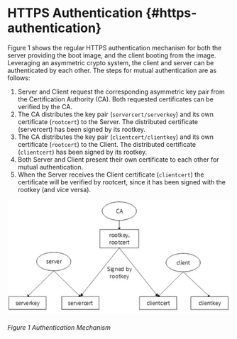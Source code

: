 <!--- @file
  First Chapter of EDK II Template Specification

  Copyright (c) 2017, Intel Corporation. All rights reserved.<BR>

  Redistribution and use in source (original document form) and 'compiled'
  forms (converted to PDF, epub, HTML and other formats) with or without
  modification, are permitted provided that the following conditions are met:

  1) Redistributions of source code (original document form) must retain the
     above copyright notice, this list of conditions and the following
     disclaimer as the first lines of this file unmodified.

  2) Redistributions in compiled form (transformed to other DTDs, converted to
     PDF, epub, HTML and other formats) must reproduce the above copyright
     notice, this list of conditions and the following disclaimer in the
     documentation and/or other materials provided with the distribution.

  THIS DOCUMENTATION IS PROVIDED BY TIANOCORE PROJECT "AS IS" AND ANY EXPRESS OR
  IMPLIED WARRANTIES, INCLUDING, BUT NOT LIMITED TO, THE IMPLIED WARRANTIES OF
  MERCHANTABILITY AND FITNESS FOR A PARTICULAR PURPOSE ARE DISCLAIMED. IN NO
  EVENT SHALL TIANOCORE PROJECT  BE LIABLE FOR ANY DIRECT, INDIRECT, INCIDENTAL,
  SPECIAL, EXEMPLARY, OR CONSEQUENTIAL DAMAGES (INCLUDING, BUT NOT LIMITED TO,
  PROCUREMENT OF SUBSTITUTE GOODS OR SERVICES; LOSS OF USE, DATA, OR PROFITS;
  OR BUSINESS INTERRUPTION) HOWEVER CAUSED AND ON ANY THEORY OF LIABILITY,
  WHETHER IN CONTRACT, STRICT LIABILITY, OR TORT (INCLUDING NEGLIGENCE OR
  OTHERWISE) ARISING IN ANY WAY OUT OF THE USE OF THIS DOCUMENTATION, EVEN IF
  ADVISED OF THE POSSIBILITY OF SUCH DAMAGE.

-->

# HTTPS Authentication {#https-authentication}

Figure 1 shows the regular HTTPS authentication mechanism for both the server providing the boot image, and the client booting from the image. Leveraging an asymmetric crypto system, the client and server can be authenticated by each other. The steps for mutual authentication are as follows:

1.  Server and Client request the corresponding asymmetric key pair from the Certification Authority (CA). Both requested certificates can be verified by the CA.
2.  The CA distributes the key pair (`servercert/serverkey`) and its own certificate (`rootcert`) to the Server. The distributed certificate (servercert) has been signed by its rootkey.
3.  The CA distributes the key pair (`clientcert/clientkey`) and its own certificate (`rootcert`) to the Client. The distributed certificate (`clientcert`) has been signed by its rootkey.
4.  Both Server and Client present their own certificate to each other for mutual authentication.
5.  When the Server receives the Client certificate (`clientcert`) the certificate will be verified by rootcert, since it has been signed with the rootkey (and vice versa).


![](/media/image1.jpg)
###### Figure 1 Authentication Mechanism